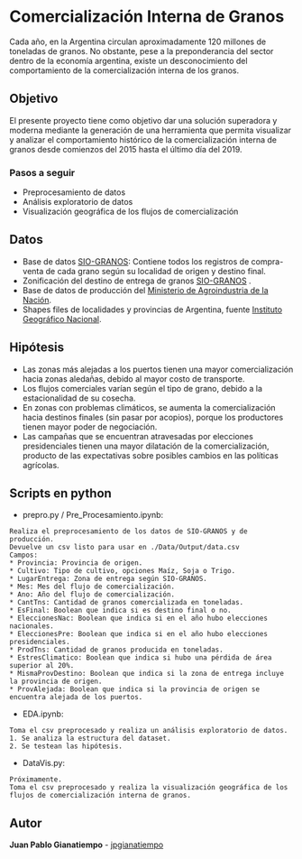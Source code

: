 # Comercialización Interna de Granos

Cada año, en la Argentina circulan aproximadamente 120 millones de toneladas de granos. No obstante, pese a la preponderancia del sector dentro de la economía argentina, existe un desconocimiento del comportamiento de la comercialización interna de los granos.

## Objetivo

El presente proyecto tiene como objetivo dar una solución superadora y moderna mediante la generación de una herramienta que permita visualizar y analizar el comportamiento histórico de la comercialización interna de granos desde comienzos del 2015 hasta el último día del 2019.

### Pasos a seguir

* Preprocesamiento de datos
* Análisis exploratorio de datos
* Visualización geográfica de los flujos de comercialización

## Datos

* Base de datos [SIO-GRANOS](https://www.siogranos.com.ar/Consulta_publica/operaciones_informadas_exportar.aspx): Contiene todos los registros de compra-venta de cada grano según su localidad de origen y destino final.
* Zonificación del destino de entrega de granos [SIO-GRANOS](https://www.siogranos.com.ar/Consulta_publica/consulta_localidad_zona.aspx) .
* Base de datos de producción del [Ministerio de Agroindustria de la Nación](http://datosestimaciones.magyp.gob.ar/reportes.php?reporte=Estimaciones).
* Shapes files de localidades y provincias de Argentina, fuente [Instituto Geográfico Nacional](https://www.ign.gob.ar/NuestrasActividades/InformacionGeoespacial/CapasSIG).

## Hipótesis
* Las zonas más alejadas a los puertos tienen una mayor comercialización hacia zonas aledañas, debido al mayor costo de transporte.
* Los flujos comerciales varían según el tipo de grano, debido a la estacionalidad de su cosecha.
* En zonas con problemas climáticos, se aumenta la comercialización hacia destinos finales (sin pasar por acopios), porque los productores tienen mayor poder de negociación.
* Las campañas que se encuentran atravesadas por elecciones presidenciales tienen una mayor dilatación de la comercialización, producto de las expectativas sobre posibles cambios en las políticas agrícolas.

## Scripts en python

* prepro.py / Pre_Procesamiento.ipynb:
```
Realiza el preprocesamiento de los datos de SIO-GRANOS y de producción.
Devuelve un csv listo para usar en ./Data/Output/data.csv
Campos:
* Provincia: Provincia de origen.
* Cultivo: Tipo de cultivo, opciones Maíz, Soja o Trigo.
* LugarEntrega: Zona de entrega según SIO-GRANOS.
* Mes: Mes del flujo de comercialización.
* Ano: Año del flujo de comercialización.
* CantTns: Cantidad de granos comercializada en toneladas.
* EsFinal: Boolean que indica si es destino final o no.
* EleccionesNac: Boolean que indica si en el año hubo elecciones nacionales.
* EleccionesPre: Boolean que indica si en el año hubo elecciones presidenciales.
* ProdTns: Cantidad de granos producida en toneladas.
* EstresClimatico: Boolean que indica si hubo una pérdida de área superior al 20%.
* MismaProvDestino: Boolean que indica si la zona de entrega incluye la provincia de origen.
* ProvAlejada: Boolean que indica si la provincia de origen se encuentra alejada de los puertos.

```

* EDA.ipynb:
```
Toma el csv preprocesado y realiza un análisis exploratorio de datos.
1. Se analiza la estructura del dataset.
2. Se testean las hipótesis.
```

* DataVis.py:
```
Próximamente.
Toma el csv preprocesado y realiza la visualización geográfica de los flujos de comercialización interna de granos.
```

## Autor

**Juan Pablo Gianatiempo** - [jpgianatiempo](https://github.com/jpgianatiempo)



